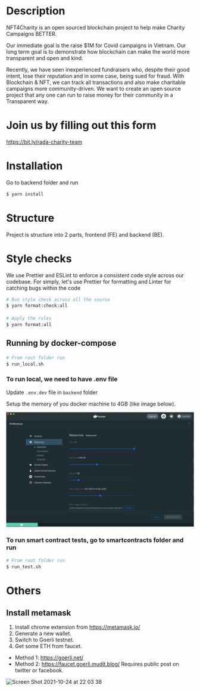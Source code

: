 # Description

NFT4Charity is an open sourced blockchain project to help make Charity Campaigns BETTER.

Our immediate goal is the raise $1M for Covid campaigns in Vietnam. Our long term goal is to demonstrate how blockchain can make the world more transparent and open and kind.

Recently, we have seen inexperienced fundraisers who, despite their good intent, lose their reputation and in some case, being sued for fraud. With Blockchain & NFT, we can track all transactions and also make charitable campaigns more community-driven. We want to create an open source project that any one can run to raise money for their community in a Transparent way.

# Join us by filling out this form

https://bit.ly/rada-charity-team

# Installation

Go to backend folder and run

```bash
$ yarn install
```

# Structure

Project is structure into 2 parts, frontend (FE) and backend (BE).

# Style checks

We use Prettier and ESLint to enforce a consistent code style across our codebase. For simply, let's use Prettier for formatting and Linter for catching bugs within the code

```bash
# Run style check across all the source
$ yarn format:check:all

# Apply the rules
$ yarn format:all
```

## Running by docker-compose

```bash
# From root folder run
$ run_local.sh
```

### To run local, we need to have .env file

Update `.env.dev` file in `backend` folder

Setup the memory of you docker machine to 4GB (like image below).

![No pic](/images/docker.png)

### To run smart contract tests, go to smartcontracts folder and run

```sh
# From root folder run
$ run_test.sh
```

# Others

## Install metamask

1. Install chrome extension from https://metamask.io/
2. Generate a new wallet.
3. Switch to Goerli testnet.
4. Get some ETH from faucet.

- Method 1: https://goerli.net/
- Method 2: https://faucet.goerli.mudit.blog/ Requires public post on twitter or facebook.

<img width="639" alt="Screen Shot 2021-10-24 at 22 03 38" src="https://user-images.githubusercontent.com/156454/138600053-8d0826fd-4e45-42e0-b538-6c51c912005a.png">

